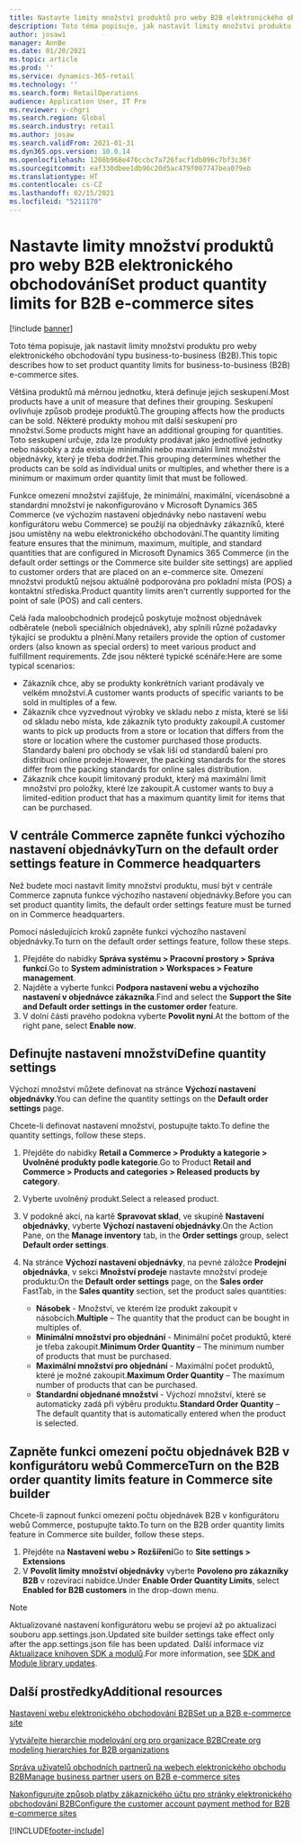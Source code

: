 ```yaml
---
title: Nastavte limity množství produktů pro weby B2B elektronického obchodování
description: Toto téma popisuje, jak nastavit limity množství produktu pro weby elektronického obchodování typu business-to-business (B2B).
author: josaw1
manager: AnnBe
ms.date: 01/20/2021
ms.topic: article
ms.prod: ''
ms.service: dynamics-365-retail
ms.technology: ''
ms.search.form: RetailOperations
audience: Application User, IT Pro
ms.reviewer: v-chgri
ms.search.region: Global
ms.search.industry: retail
ms.author: josaw
ms.search.validFrom: 2021-01-31
ms.dyn365.ops.version: 10.0.14
ms.openlocfilehash: 1208b968e476ccbc7a726facf1db896c7bf3c36f
ms.sourcegitcommit: eaf330dbee1db96c20d5ac479f007747bea079eb
ms.translationtype: HT
ms.contentlocale: cs-CZ
ms.lasthandoff: 02/15/2021
ms.locfileid: "5211170"
---
```

# <a name="set-product-quantity-limits-for-b2b-e-commerce-sites"></a><span data-ttu-id="45644-103">Nastavte limity množství produktů pro weby B2B elektronického obchodování</span><span class="sxs-lookup"><span data-stu-id="45644-103">Set product quantity limits for B2B e-commerce sites</span></span>

[!include [banner](../../includes/banner.md)]

<span data-ttu-id="45644-104">Toto téma popisuje, jak nastavit limity množství produktu pro weby elektronického obchodování typu business-to-business (B2B).</span><span class="sxs-lookup"><span data-stu-id="45644-104">This topic describes how to set product quantity limits for business-to-business (B2B) e-commerce sites.</span></span>

<span data-ttu-id="45644-105">Většina produktů má měrnou jednotku, která definuje jejich seskupení.</span><span class="sxs-lookup"><span data-stu-id="45644-105">Most products have a unit of measure that defines their grouping.</span></span> <span data-ttu-id="45644-106">Seskupení ovlivňuje způsob prodeje produktů.</span><span class="sxs-lookup"><span data-stu-id="45644-106">The grouping affects how the products can be sold.</span></span> <span data-ttu-id="45644-107">Některé produkty mohou mít další seskupení pro množství.</span><span class="sxs-lookup"><span data-stu-id="45644-107">Some products might have an additional grouping for quantities.</span></span> <span data-ttu-id="45644-108">Toto seskupení určuje, zda lze produkty prodávat jako jednotlivé jednotky nebo násobky a zda existuje minimální nebo maximální limit množství objednávky, který je třeba dodržet.</span><span class="sxs-lookup"><span data-stu-id="45644-108">This grouping determines whether the products can be sold as individual units or multiples, and whether there is a minimum or maximum order quantity limit that must be followed.</span></span>

<span data-ttu-id="45644-109">Funkce omezení množství zajišťuje, že minimální, maximální, vícenásobné a standardní množství je nakonfigurováno v Microsoft Dynamics 365 Commerce (ve výchozím nastavení objednávky nebo nastavení webu konfigurátoru webu Commerce) se použijí na objednávky zákazníků, které jsou umístěny na webu elektronického obchodování.</span><span class="sxs-lookup"><span data-stu-id="45644-109">The quantity limiting feature ensures that the minimum, maximum, multiple, and standard quantities that are configured in Microsoft Dynamics 365 Commerce (in the default order settings or the Commerce site builder site settings) are applied to customer orders that are placed on an e-commerce site.</span></span> <span data-ttu-id="45644-110">Omezení množství produktů nejsou aktuálně podporována pro pokladní místa (POS) a kontaktní střediska.</span><span class="sxs-lookup"><span data-stu-id="45644-110">Product quantity limits aren't currently supported for the point of sale (POS) and call centers.</span></span>

<span data-ttu-id="45644-111">Celá řada maloobchodních prodejců poskytuje možnost objednávek odběratele (neboli speciálních objednávek), aby splnili různé požadavky týkající se produktu a plnění.</span><span class="sxs-lookup"><span data-stu-id="45644-111">Many retailers provide the option of customer orders (also known as special orders) to meet various product and fulfillment requirements.</span></span> <span data-ttu-id="45644-112">Zde jsou některé typické scénáře:</span><span class="sxs-lookup"><span data-stu-id="45644-112">Here are some typical scenarios:</span></span>

- <span data-ttu-id="45644-113">Zákazník chce, aby se produkty konkrétních variant prodávaly ve velkém množství.</span><span class="sxs-lookup"><span data-stu-id="45644-113">A customer wants products of specific variants to be sold in multiples of a few.</span></span>
- <span data-ttu-id="45644-114">Zákazník chce vyzvednout výrobky ve skladu nebo z místa, které se liší od skladu nebo místa, kde zákazník tyto produkty zakoupil.</span><span class="sxs-lookup"><span data-stu-id="45644-114">A customer wants to pick up products from a store or location that differs from the store or location where the customer purchased those products.</span></span> <span data-ttu-id="45644-115">Standardy balení pro obchody se však liší od standardů balení pro distribuci online prodeje.</span><span class="sxs-lookup"><span data-stu-id="45644-115">However, the packing standards for the stores differ from the packing standards for online sales distribution.</span></span>
- <span data-ttu-id="45644-116">Zákazník chce koupit limitovaný produkt, který má maximální limit množství pro položky, které lze zakoupit.</span><span class="sxs-lookup"><span data-stu-id="45644-116">A customer wants to buy a limited-edition product that has a maximum quantity limit for items that can be purchased.</span></span>

## <a name="turn-on-the-default-order-settings-feature-in-commerce-headquarters"></a><span data-ttu-id="45644-117">V centrále Commerce zapněte funkci výchozího nastavení objednávky</span><span class="sxs-lookup"><span data-stu-id="45644-117">Turn on the default order settings feature in Commerce headquarters</span></span>

<span data-ttu-id="45644-118">Než budete moci nastavit limity množství produktu, musí být v centrále Commerce zapnuta funkce výchozího nastavení objednávky.</span><span class="sxs-lookup"><span data-stu-id="45644-118">Before you can set product quantity limits, the default order settings feature must be turned on in Commerce headquarters.</span></span>

<span data-ttu-id="45644-119">Pomocí následujících kroků zapněte funkci výchozího nastavení objednávky.</span><span class="sxs-lookup"><span data-stu-id="45644-119">To turn on the default order settings feature, follow these steps.</span></span>

1. <span data-ttu-id="45644-120">Přejděte do nabídky **Správa systému \> Pracovní prostory \> Správa funkcí**.</span><span class="sxs-lookup"><span data-stu-id="45644-120">Go to **System administration \> Workspaces \> Feature management**.</span></span>
1. <span data-ttu-id="45644-121">Najděte a vyberte funkci **Podpora nastavení webu a výchozího nastavení v objednávce zákazníka**.</span><span class="sxs-lookup"><span data-stu-id="45644-121">Find and select the **Support the Site and Default order settings in the customer order** feature.</span></span>
1. <span data-ttu-id="45644-122">V dolní části pravého podokna vyberte **Povolit nyní**.</span><span class="sxs-lookup"><span data-stu-id="45644-122">At the bottom of the right pane, select **Enable now**.</span></span> 

## <a name="define-quantity-settings"></a><span data-ttu-id="45644-123">Definujte nastavení množství</span><span class="sxs-lookup"><span data-stu-id="45644-123">Define quantity settings</span></span> 

<span data-ttu-id="45644-124">Výchozí množství můžete definovat na stránce **Výchozí nastavení objednávky**.</span><span class="sxs-lookup"><span data-stu-id="45644-124">You can define the quantity settings on the **Default order settings** page.</span></span>

<span data-ttu-id="45644-125">Chcete-li definovat nastavení množství, postupujte takto.</span><span class="sxs-lookup"><span data-stu-id="45644-125">To define the quantity settings, follow these steps.</span></span> 

1. <span data-ttu-id="45644-126">Přejděte do nabídky **Retail a Commerce \> Produkty a kategorie \> Uvolněné produkty podle kategorie**.</span><span class="sxs-lookup"><span data-stu-id="45644-126">Go to Product **Retail and Commerce \> Products and categories \> Released products by category**.</span></span>
1. <span data-ttu-id="45644-127">Vyberte uvolněný produkt.</span><span class="sxs-lookup"><span data-stu-id="45644-127">Select a released product.</span></span>
1. <span data-ttu-id="45644-128">V podokně akcí, na kartě **Spravovat sklad**, ve skupině **Nastavení objednávky**, vyberte **Výchozí nastavení objednávky**.</span><span class="sxs-lookup"><span data-stu-id="45644-128">On the Action Pane, on the **Manage inventory** tab, in the **Order settings** group, select **Default order settings**.</span></span> 
1. <span data-ttu-id="45644-129">Na stránce **Výchozí nastavení objednávky**, na pevné záložce **Prodejní objednávka**, v sekci **Množství prodeje** nastavte množství prodeje produktu:</span><span class="sxs-lookup"><span data-stu-id="45644-129">On the **Default order settings** page, on the **Sales order** FastTab, in the **Sales quantity** section, set the product sales quantities:</span></span>

    - <span data-ttu-id="45644-130">**Násobek** - Množství, ve kterém lze produkt zakoupit v násobcích.</span><span class="sxs-lookup"><span data-stu-id="45644-130">**Multiple** – The quantity that the product can be bought in multiples of.</span></span>
    - <span data-ttu-id="45644-131">**Minimální množství pro objednání** - Minimální počet produktů, které je třeba zakoupit.</span><span class="sxs-lookup"><span data-stu-id="45644-131">**Minimum Order Quantity** – The minimum number of products that must be purchased.</span></span>
    - <span data-ttu-id="45644-132">**Maximální množství pro objednání** - Maximální počet produktů, které je možné zakoupit.</span><span class="sxs-lookup"><span data-stu-id="45644-132">**Maximum Order Quantity** – The maximum number of products that can be purchased.</span></span>
    - <span data-ttu-id="45644-133">**Standardní objednané množství** - Výchozí množství, které se automaticky zadá při výběru produktu.</span><span class="sxs-lookup"><span data-stu-id="45644-133">**Standard Order Quantity** – The default quantity that is automatically entered when the product is selected.</span></span>

## <a name="turn-on-the-b2b-order-quantity-limits-feature-in-commerce-site-builder"></a><span data-ttu-id="45644-134">Zapněte funkci omezení počtu objednávek B2B v konfigurátoru webů Commerce</span><span class="sxs-lookup"><span data-stu-id="45644-134">Turn on the B2B order quantity limits feature in Commerce site builder</span></span>

<span data-ttu-id="45644-135">Chcete-li zapnout funkci omezení počtu objednávek B2B v konfigurátoru webů Commerce, postupujte takto.</span><span class="sxs-lookup"><span data-stu-id="45644-135">To turn on the B2B order quantity limits feature in Commerce site builder, follow these steps.</span></span>

1. <span data-ttu-id="45644-136">Přejděte na **Nastavení webu \> Rozšíření**</span><span class="sxs-lookup"><span data-stu-id="45644-136">Go to **Site settings \> Extensions**</span></span>
1. <span data-ttu-id="45644-137">V **Povolit limity množství objednávky** vyberte **Povoleno pro zákazníky B2B** v rozevírací nabídce.</span><span class="sxs-lookup"><span data-stu-id="45644-137">Under **Enable Order Quantity Limits**, select **Enabled for B2B customers** in the drop-down menu.</span></span> 

> [!NOTE] 
> <span data-ttu-id="45644-138">Aktualizované nastavení konfigurátoru webu se projeví až po aktualizaci souboru app.settings.json.</span><span class="sxs-lookup"><span data-stu-id="45644-138">Updated site builder settings take effect only after the app.settings.json file has been updated.</span></span> <span data-ttu-id="45644-139">Další informace viz [Aktualizace knihoven SDK a modulů](../e-commerce-extensibility/sdk-updates.md#update-the-appsettingsjson-file).</span><span class="sxs-lookup"><span data-stu-id="45644-139">For more information, see [SDK and Module library updates](../e-commerce-extensibility/sdk-updates.md#update-the-appsettingsjson-file).</span></span>

## <a name="additional-resources"></a><span data-ttu-id="45644-140">Další prostředky</span><span class="sxs-lookup"><span data-stu-id="45644-140">Additional resources</span></span>

[<span data-ttu-id="45644-141">Nastavení webu elektronického obchodování B2B</span><span class="sxs-lookup"><span data-stu-id="45644-141">Set up a B2B e-commerce site</span></span>](set-up-b2b-site.md)

[<span data-ttu-id="45644-142">Vytvářejte hierarchie modelování org pro organizace B2B</span><span class="sxs-lookup"><span data-stu-id="45644-142">Create org modeling hierarchies for B2B organizations</span></span>](org-model.md)

[<span data-ttu-id="45644-143">Správa uživatelů obchodních partnerů na webech elektronického obchodu B2B</span><span class="sxs-lookup"><span data-stu-id="45644-143">Manage business partner users on B2B e-commerce sites</span></span>](manage-b2b-users.md)

[<span data-ttu-id="45644-144">Nakonfigurujte způsob platby zákaznického účtu pro stránky elektronického obchodování B2B</span><span class="sxs-lookup"><span data-stu-id="45644-144">Configure the customer account payment method for B2B e-commerce sites</span></span>](payment-method.md)


[!INCLUDE[footer-include](../../includes/footer-banner.md)]